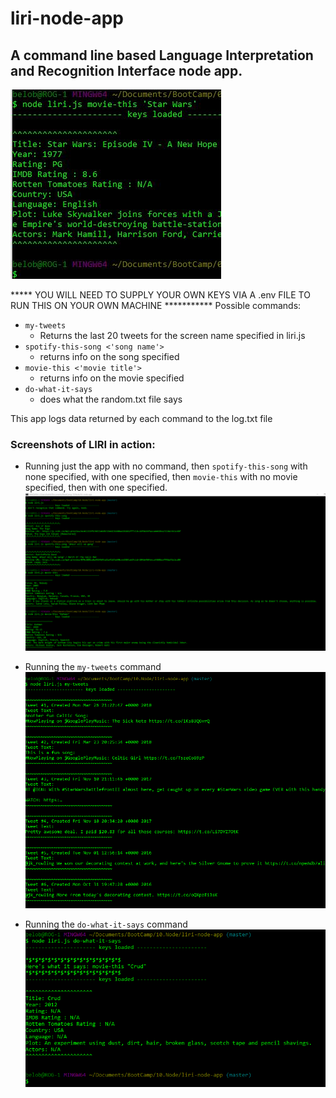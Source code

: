 # liri-node-app
## A command line based Language Interpretation and Recognition Interface node app.

<img src='node-liri.JPG'>

***** YOU WILL NEED TO SUPPLY YOUR OWN KEYS VIA A .env FILE TO RUN THIS ON YOUR OWN MACHINE ***********
Possible commands:
* `my-tweets`
	 * Returns the last 20 tweets for the screen name specified in liri.js
* `spotify-this-song <'song name'>`
	* returns info on the song specified
* `movie-this <'movie title'>`
	* returns info on the movie specified
* `do-what-it-says`
	* does what the random.txt file says

This app logs data returned by each command to the log.txt file

### Screenshots of LIRI in action:
* Running just the app with no command, then `spotify-this-song` with none specified, with one specified, then `movie-this` with no movie specified, then with one specified.
![Image1](image1.png)

* Running the `my-tweets` command
![Image2](image2.png)

* Running the `do-what-it-says` command
![Image3](image3.png)
